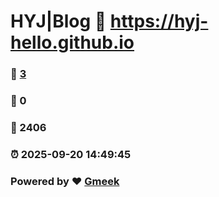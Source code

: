 # HYJ|Blog :link: https://hyj-hello.github.io 
### :page_facing_up: [3](https://hyj-hello.github.io/tag.html) 
### :speech_balloon: 0 
### :hibiscus: 2406 
### :alarm_clock: 2025-09-20 14:49:45 
### Powered by :heart: [Gmeek](https://github.com/Meekdai/Gmeek)

